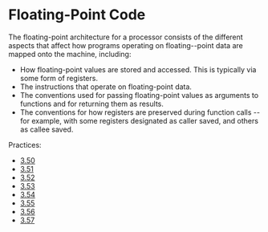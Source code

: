 # Floating-Point Code

The floating-point architecture for a processor consists of the different aspects that affect how programs operating on floating--point data are mapped onto the machine, including:

- How floating-point values are stored and accessed. This is typically via some form of registers.
- The instructions that operate on floating-point data.
- The conventions used for passing floating-point values as arguments to functions and for returning them as results.
- The conventions for how registers are preserved during function calls -- for example, with some registers designated as caller saved, and others as callee saved.

Practices:

- [3.50](../../practice/3.50/README.md)
- [3.51](../../practice/3.51/README.md)
- [3.52](../../practice/3.52/README.md)
- [3.53](../../practice/3.53/README.md)
- [3.54](../../practice/3.54/README.md)
- [3.55](../../practice/3.55/README.md)
- [3.56](../../practice/3.56/README.md)
- [3.57](../../practice/3.57/README.md)
